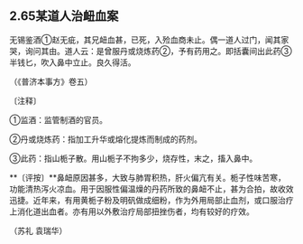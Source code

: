 ## 2.65某道人治衄血案

无锡鉴酒①赵无疵，其兄衄血甚，已死，入殓血商未止。偶一道人过门，闻其家哭，询问其由。道人云：是曾服丹或烧炼药②，予有药用之。即括囊间出此药③半钱匕，吹入鼻中立止。良久得活。

（《普济本事方》卷五）

〔注释〕

①监酒：监管制酒的官员。

②丹或烧炼药：指加工升华或熔化提炼而制成的药剂。

③此药：指山栀子散。用山栀子不拘多少，烧存性，末之，搐入鼻中。

**〔评按〕**鼻衄原因甚多，大致与肺胃积热，肝火偏亢有关。栀子性味苦寒，功能清热泻火凉血。用于因服性偏温燥的丹药所致的鼻衄不止，甚为合拍，故收效迅捷。近年来，有用黄栀子粉及明矾做成细粉，作为外用局部止血剂，或口服治疗上消化道出血者。亦有用以外敷治疗局部扭挫伤者，均有较好的疗效。

（苏礼 袁瑞华）